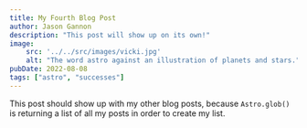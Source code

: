 ```yaml
---
title: My Fourth Blog Post
author: Jason Gannon
description: "This post will show up on its own!"
image:
    src: '../../src/images/vicki.jpg'
    alt: "The word astro against an illustration of planets and stars."
pubDate: 2022-08-08
tags: ["astro", "successes"]
---
```

This post should show up with my other blog posts, because `Astro.glob()` is returning a list of all my posts in order to create my list.
